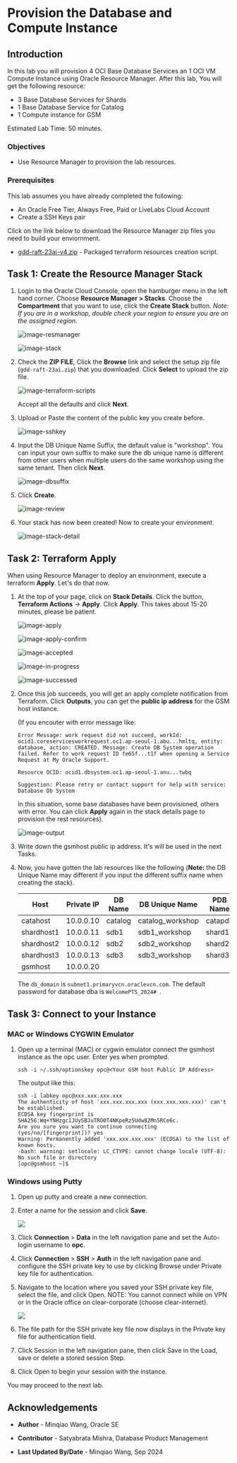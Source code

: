 # Provision the Database and Compute Instance

## Introduction

In this lab you will provision 4 OCI Base Database Services an 1 OCI VM Compute Instance using Oracle Resource Manager. After this lab, You will get the following resource:

-   3 Base Database Services for Shards
-   1 Base Database Service for Catalog
-   1 Compute instance for GSM

Estimated Lab Time: 50 minutes.

### Objectives

-   Use Resource Manager to provision the lab resources.

### Prerequisites

This lab assumes you have already completed the following:
- An Oracle Free Tier, Always Free, Paid or LiveLabs Cloud Account
- Create a SSH Keys pair

Click on the link below to download the Resource Manager zip files you need to build your enviornment.

- [gdd-raft-23ai-v4.zip](https://github.com/minqiaowang/globally-distributed-database-with-raft/raw/main/setup-environment/gdd-raft-23ai-v4.zip) - Packaged terraform resources creation script.



## **Task 1:** Create the Resource Manager Stack

1. Login to the Oracle Cloud Console, open the hamburger menu in the left hand corner. Choose **Resource Manager > Stacks**. Choose the **Compartment** that you want to use, click the  **Create Stack** button. *Note: If you are in a workshop, double check your region to ensure you are on the assigned region.*

    ![image-resmanager](images/image-resmanager.png)

    

    ![image-stack](images/image-stack.png)

    

2. Check the **ZIP FILE**, Click the **Browse** link and select the setup zip file (`gdd-raft-23ai.zip`) that you downloaded. Click **Select** to upload the zip file.

    ![image-terraform-scripts](images/image-terraform-scripts.png)

    
    
    Accept all the defaults and click **Next**.


3. Upload or Paste the content of the public key you create before.

    ![image-sshkey](images/image-sshkey.png)

4. Input the DB Unique Name Suffix, the default value is "workshop". You can input your own suffix to make sure the db unique name is different from other users when multiple users do the same workshop using the same tenant. Then click **Next**.

    ![image-dbsuffix](images/image-dbsuffix.png)

4. Click **Create**.

    ![image-review](images/image-review.png)

5. Your stack has now been created!  Now to create your environment. 

    ![image-stack-detail](images/image-stack-detail.png)



## **Task 2:** Terraform Apply

When using Resource Manager to deploy an environment, execute a terraform  **Apply**. Let's do that now.

1. At the top of your page, click on **Stack Details**.  Click the button, **Terraform Actions** -> **Apply**. Click **Apply**. This takes about 15-20 minutes, please be patient.

    ![image-apply](images/image-apply.png)

    ![image-apply-confirm](images/image-apply-confirm.png)

    ![image-accepted](images/image-accepted.png)

    ![image-in-progress](images/image-in-progress.png)

    ![image-successed](images/image-successed.png)

    

2. Once this job succeeds, you will get an apply complete notification from Terraform.  Click **Outputs**,  you can get the **public ip address** for the GSM host instance. 

    (If you encouter with error message like:

    ```
    Error Message: work request did not succeed, workId: ocid1.coreservicesworkrequest.oc1.ap-seoul-1.abu...hmltq, entity: database, action: CREATED. Message: Create DB System operation failed. Refer to work request ID fe65f...t1f when opening a Service Request at My Oracle Support.
    
    Resource OCID: ocid1.dbsystem.oc1.ap-seoul-1.anu...twbq
    
    Suggestion: Please retry or contact support for help with service: Database Db System
    ```

    In this situation, some base databases have been provisioned, others with error. You can click **Apply** again in the stack details page to provision the rest resources).

    ![image-output](images/image-output.png)

    

3. Write down the gsmhost public ip address. It's will be used in the next Tasks.

4. Now, you have gotten the lab resources like the following (**Note:** the DB Unique Name may different if you input the different suffix name when creating the stack).

    | Host       | Private IP | DB Name | DB Unique Name   | PDB Name |
    | ---------- | ---------- | ------- | ---------------- | -------- |
    | catahost   | 10.0.0.10  | catalog | catalog_workshop | catapdb  |
    | shardhost1 | 10.0.0.11  | sdb1    | sdb1_workshop    | shard1   |
    | shardhost2 | 10.0.0.12  | sdb2    | sdb2_workshop    | shard2   |
    | shardhost3 | 10.0.0.13  | sdb3    | sdb3_workshop    | shard3   |
    | gsmhost    | 10.0.0.20  |         |                  |          |

    The `db_domain` is `subnet1.primaryvcn.oraclevcn.com`. The default password for database dba is `WelcomePTS_2024# `.

## **Task 3:** Connect to your Instance

### MAC or Windows CYGWIN Emulator

1.  Open up a terminal (MAC) or cygwin emulator connect the gsmhost instance as the opc user.  Enter yes when prompted.

    ````
    ssh -i ~/.ssh/optionskey opc@<Your GSM host Public IP Address>
    ````

    The output like this:

    ```
    ssh -i labkey opc@xxx.xxx.xxx.xxx
    The authenticity of host 'xxx.xxx.xxx.xxx (xxx.xxx.xxx.xxx)' can't be established.
    ECDSA key fingerprint is SHA256:Wq+YNHzgc1JUySBJuTRO0T4NKpeRz5Udw82Mn5RCe6c.
    Are you sure you want to continue connecting (yes/no/[fingerprint])? yes
    Warning: Permanently added 'xxx.xxx.xxx.xxx' (ECDSA) to the list of known hosts.
    -bash: warning: setlocale: LC_CTYPE: cannot change locale (UTF-8): No such file or directory
    [opc@gsmhost ~]$ 
    ```

    

### Windows using Putty

1.  Open up putty and create a new connection.

2.  Enter a name for the session and click **Save**.

    ![](./images/putty-setup.png " ")

3.  Click **Connection** > **Data** in the left navigation pane and set the Auto-login username to **opc**.

4.  Click **Connection** > **SSH** > **Auth** in the left navigation pane and configure the SSH private key to use by clicking Browse under Private key file for authentication.

5.  Navigate to the location where you saved your SSH private key file, select the file, and click Open.  NOTE:  You cannot connect while on VPN or in the Oracle office on clear-corporate (choose clear-internet).

    ![](./images/putty-auth.png " ")

6.  The file path for the SSH private key file now displays in the Private key file for authentication field.

7.  Click Session in the left navigation pane, then click Save in the Load, save or delete a stored session Step.

8.  Click Open to begin your session with the instance.

    

You may proceed to the next lab.

## Acknowledgements
* **Author** - Minqiao Wang, Oracle SE

* **Contributor** - Satyabrata Mishra, Database Product Management

* **Last Updated By/Date** - Minqiao Wang, Sep 2024  

    

